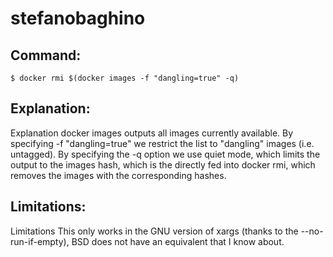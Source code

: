 # stefanobaghino

## Command:
```
$ docker rmi $(docker images -f "dangling=true" -q)
```

## Explanation:
Explanation
docker images outputs all images currently available. By specifying -f "dangling=true" we restrict the list to "dangling" images (i.e. untagged). By specifying the -q option we use quiet mode, which limits the output to the images hash, which is the directly fed into docker rmi, which removes the images with the corresponding hashes.

## Limitations:
Limitations
This only works in the GNU version of xargs (thanks to the --no-run-if-empty), BSD does not have an equivalent that I know about.

